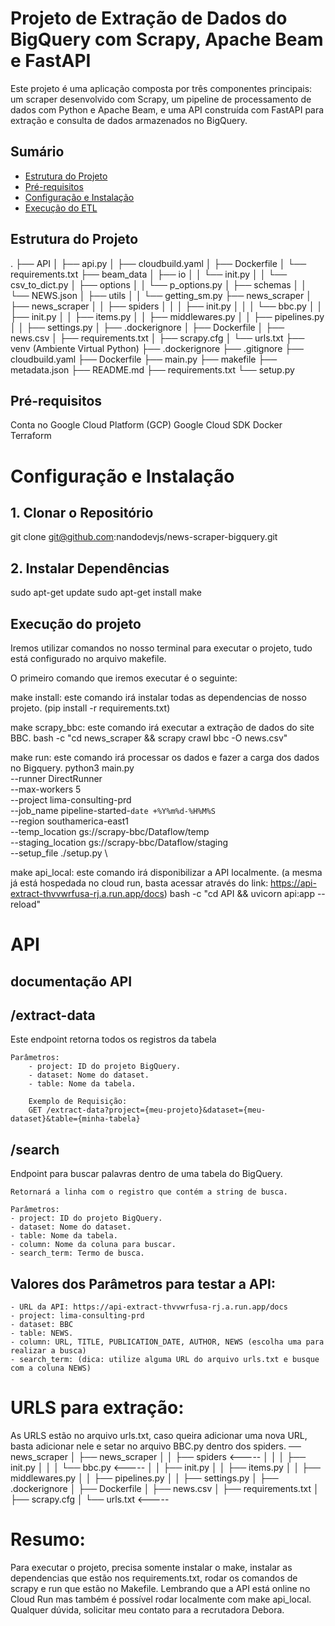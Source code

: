 # Projeto de Extração de Dados do BigQuery com Scrapy, Apache Beam e FastAPI

Este projeto é uma aplicação composta por três componentes principais: um scraper desenvolvido com Scrapy, um pipeline de processamento de dados com Python e Apache Beam, e uma API construída com FastAPI para extração e consulta de dados armazenados no BigQuery.

## Sumário

- [Estrutura do Projeto](#estrutura-do-projeto)
- [Pré-requisitos](#pré-requisitos)
- [Configuração e Instalação](#configuração-e-instalação)
- [Execução do ETL](#Execução-do-projeto)


## Estrutura do Projeto
.
├── API
│ ├── api.py
│ ├── cloudbuild.yaml
│ ├── Dockerfile
│ └── requirements.txt
├── beam_data
│ ├── io
│ │ └── init.py
│ │ └── csv_to_dict.py
│ ├── options
│ │ └── p_options.py
│ ├── schemas
│ │ └── NEWS.json
│ ├── utils
│ │ └── getting_sm.py
├── news_scraper
│ ├── news_scraper
│ │ ├── spiders
│ │ │ ├── init.py
│ │ │ └── bbc.py
│ │ ├── init.py
│ │ ├── items.py
│ │ ├── middlewares.py
│ │ ├── pipelines.py
│ │ ├── settings.py
│ ├── .dockerignore
│ ├── Dockerfile
│ ├── news.csv
│ ├── requirements.txt
│ ├── scrapy.cfg
│ └── urls.txt
├── venv (Ambiente Virtual Python)
├── .dockerignore
├── .gitignore
├── cloudbuild.yaml
├── Dockerfile
├── main.py
├── makefile
├── metadata.json
├── README.md
├── requirements.txt
└── setup.py

## Pré-requisitos
Conta no Google Cloud Platform (GCP)
Google Cloud SDK
Docker
Terraform

# Configuração e Instalação
## 1. Clonar o Repositório
git clone git@github.com:nandodevjs/news-scraper-bigquery.git

## 2. Instalar Dependências
sudo apt-get update
sudo apt-get install make

## Execução do projeto
Iremos utilizar comandos no nosso terminal para executar o projeto, tudo está configurado no arquivo makefile.

O primeiro comando que iremos executar é o seguinte:

make install:
    este comando irá instalar todas as dependencias de nosso projeto.
        (pip install -r requirements.txt)

make scrapy_bbc:
    este comando irá executar a extração de dados do site BBC.
	    bash -c "cd news_scraper && scrapy crawl bbc -O news.csv"

make run:
    este comando irá processar os dados e fazer a carga dos dados no Bigquery.
        python3 main.py \
        --runner DirectRunner \
        --max-workers 5 \
        --project lima-consulting-prd \
        --job_name pipeline-started-`date +%Y%m%d-%H%M%S` \
        --region southamerica-east1 \
        --temp_location gs://scrapy-bbc/Dataflow/temp \
        --staging_location gs://scrapy-bbc/Dataflow/staging \
        --setup_file ./setup.py \

make api_local:
    este comando irá disponibilizar a API localmente. (a mesma já está hospedada no cloud run, basta acessar através do link: https://api-extract-thvvwrfusa-rj.a.run.app/docs)
	    bash -c "cd API && uvicorn api:app --reload"

# API

## documentação API

## /extract-data
Este endpoint retorna todos os registros da tabela

    Parâmetros:
        - project: ID do projeto BigQuery.
        - dataset: Nome do dataset.
        - table: Nome da tabela.

        Exemplo de Requisição:
        GET /extract-data?project={meu-projeto}&dataset={meu-dataset}&table={minha-tabela}

## /search
Endpoint para buscar palavras dentro de uma tabela do BigQuery.

    Retornará a linha com o registro que contém a string de busca.

    Parâmetros:
    - project: ID do projeto BigQuery.
    - dataset: Nome do dataset.
    - table: Nome da tabela.
    - column: Nome da coluna para buscar.
    - search_term: Termo de busca.

## Valores dos Parâmetros para testar a API:

    - URL da API: https://api-extract-thvvwrfusa-rj.a.run.app/docs
    - project: lima-consulting-prd
    - dataset: BBC
    - table: NEWS.
    - column: URL, TITLE, PUBLICATION_DATE, AUTHOR, NEWS (escolha uma para realizar a busca)
    - search_term: (dica: utilize alguma URL do arquivo urls.txt e busque com a coluna NEWS)

# URLS para extração:

As URLS estão no arquivo urls.txt, caso queira adicionar uma nova URL, basta adicionar nele e setar no arquivo BBC.py dentro dos spiders.
── news_scraper
│ ├── news_scraper
│ │ ├── spiders     <-----
│ │ │ ├── init.py
│ │ │ └── bbc.py    <-----
│ │ ├── init.py
│ │ ├── items.py
│ │ ├── middlewares.py
│ │ ├── pipelines.py
│ │ ├── settings.py
│ ├── .dockerignore
│ ├── Dockerfile
│ ├── news.csv
│ ├── requirements.txt
│ ├── scrapy.cfg
│ └── urls.txt      <-----


# Resumo:

Para executar o projeto, precisa somente instalar o make, instalar as dependencias que estão nos requirements.txt, rodar os comandos de scrapy e run que estão no Makefile. Lembrando que a API está online no Cloud Run mas também é possível rodar localmente com make api_local. Qualquer dúvida, solicitar meu contato para a recrutadora Debora.